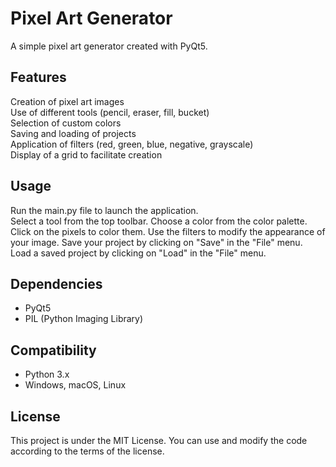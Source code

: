 # Pixel Art Generator  

A simple pixel art generator created with PyQt5.

## Features  

Creation of pixel art images  
Use of different tools (pencil, eraser, fill, bucket)  
Selection of custom colors  
Saving and loading of projects  
Application of filters (red, green, blue, negative, grayscale)  
Display of a grid to facilitate creation  

## Usage  

Run the main.py file to launch the application.  
Select a tool from the top toolbar.
Choose a color from the color palette.
Click on the pixels to color them.
Use the filters to modify the appearance of your image.
Save your project by clicking on "Save" in the "File" menu.
Load a saved project by clicking on "Load" in the "File" menu.

## Dependencies  

 - PyQt5
 - PIL (Python Imaging Library)

## Compatibility  

 - Python 3.x
 - Windows, macOS, Linux


## License  

This project is under the MIT License. You can use and modify the code according to the terms of the license.